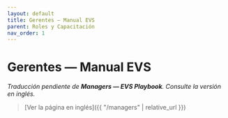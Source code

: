 ```yaml
---
layout: default
title: Gerentes — Manual EVS
parent: Roles y Capacitación
nav_order: 1
---
```


# Gerentes — Manual EVS

_Traducción pendiente de **Managers — EVS Playbook**. Consulte la versión en inglés._

> [Ver la página en inglés]({{ "/managers" | relative_url }})
